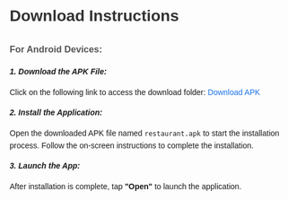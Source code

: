 <!DOCTYPE html>
<html lang="en">
<head>
    <meta charset="UTF-8">
    <meta name="viewport" content="width=device-width, initial-scale=1.0">
    <title>Download Instructions</title>
    <style>
        body {
            font-family: Arial, sans-serif;
            line-height: 1.6;
            margin: 20px;
        }
        h1 {
            color: #333;
        }
        h3 {
            color: #555;
        }
        h5 {
            margin: 10px 0;
        }
        a {
            color: #1a73e8;
            text-decoration: none;
        }
        a:hover {
            text-decoration: underline;
        }
    </style>
</head>
<body>
    <h1>Download Instructions</h1>
    <h3>For Android Devices:</h3>
    <h5>1. Download the APK File:</h5>
    <p>Click on the following link to access the download folder: <a href="https://drive.google.com/drive/folders/1EhAmouPlZuTk3BequVVwZjqKUIewO2bS?fbclid=IwY2xjawFTj0lleHRuA2FlbQIxMAABHVx9rRO-bQDSU5CjPoajQrZeufJRj8NrpodKVxwlBsogx8XpGLshhWeEeA_aem_df9m-X4R8wXH_SIwPECHcw" target="_blank">Download APK</a></p>
    <h5>2. Install the Application:</h5>
    <p>Open the downloaded APK file named <code>restaurant.apk</code> to start the installation process. Follow the on-screen instructions to complete the installation.</p>
    <h5>3. Launch the App:</h5>
    <p>After installation is complete, tap <strong>"Open"</strong> to launch the application.</p>
</body>
</html>
